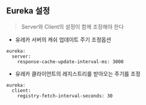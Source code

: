 ## Eureka 설정
> Server와 Client의 설정이 함께  조정해야 한다
- 유레카 서버의 캐쉬 업데이트 주기 조정옵션
```
eureka:
  server:
    response-cache-update-interval-ms: 3000
```
- 유레카 클라이언트의 레지스트리를 받아오는 주기를 조정
```
eureka:
  client:
    registry-fetch-interval-seconds: 30    
```